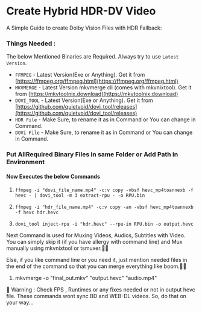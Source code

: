 # Create Hybrid HDR-DV Video
A Simple Guide to create Dolby Vision Files with HDR Fallback:

### Things Needed :
The below Mentioned Binaries are Required. Always try to use `Latest Version`.

- `FFMPEG` - Latest Version(Exe or Anything). Get it from [https://ffmpeg.org/ffmpeg.html](https://ffmpeg.org/ffmpeg.html)
- `MKVMERGE` - Latest Version mkvmerge cli (comes with mkvnixtool). Get it from [https://mkvtoolnix.download](https://mkvtoolnix.download)
- `DOVI_TOOL` - Latest Version(Exe or Anything). Get it from [https://github.com/quietvoid/dovi_tool/releases](https://github.com/quietvoid/dovi_tool/releases)
- `HDR File` - Make Sure, to rename it as in Command or You can change in Command.
- `DOVi File` - Make Sure, to rename it as in Command or You can change in Command.

### Put AllRequired Binary Files in same Folder or Add Path in Environment
#### Now Executes the below Commands
1. `ffmpeg -i "dovi_file_name.mp4" -c:v copy -vbsf hevc_mp4toannexb -f hevc - | dovi_tool -m 3 extract-rpu - -o RPU.bin`

2. `ffmpeg -i "hdr_file_name.mp4" -c:v copy -an -vbsf hevc_mp4toannexb -f hevc hdr.hevc`

3. `dovi_tool inject-rpu -i "hdr.hevc" --rpu-in RPU.bin -o output.hevc`


Next Command is used for Muxing Videos, Audios, Subtitles with Video. You can simply skip it (if you have allergy with command line) and Mux manually using mkvnixtool or tsmuxer.🤦‍♂️

Else, if you like command line or you need it, just mention needed files in the end of the command so that you can merge everything like boom.🧑‍🚀



1. mkvmerge -o "final_out.mkv" "output.hevc" "audio.mp4"


🚫 Warning : Check FPS , Runtimes or any fixes needed or not in output hevc file. These commands wont sync BD and WEB-DL videos. So, do that on your way...

